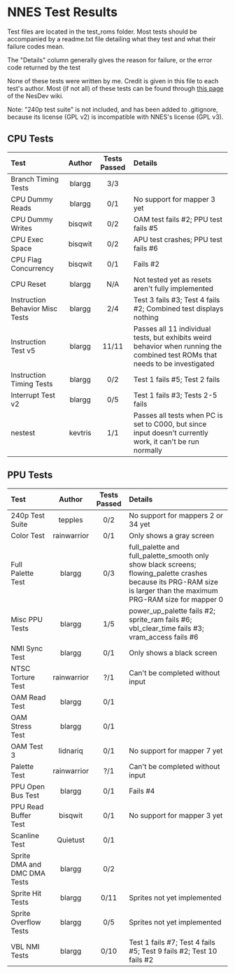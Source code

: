 # NNES Test Results

Test files are located in the test_roms folder. Most tests should be accompanied by a readme.txt file detailing what they test and what their failure codes mean.

The "Details" column generally gives the reason for failure, or the error code returned by the test

None of these tests were written by me. Credit is given in this file to each test's author. Most (if not all) of these tests can be found through [this page](https://wiki.nesdev.com/w/index.php/Emulator_tests) of the NesDev wiki.

Note: "240p test suite" is not included, and has been added to .gitignore, because its license (GPL v2) is incompatible with NNES's license (GPL v3).

## CPU Tests

| Test | Author | Tests Passed | Details |
| :--- | :----: | :----------: | :------ |
| Branch Timing Tests | blargg | 3/3 | |
| CPU Dummy Reads | blargg | 0/1 | No support for mapper 3 yet |
| CPU Dummy Writes | bisqwit | 0/2 | OAM test fails #2; PPU test fails #5 | 
| CPU Exec Space | bisqwit | 0/2 | APU  test crashes; PPU test fails #6 |
| CPU Flag Concurrency | bisqwit | 0/1 | Fails #2 |
| CPU Reset | blargg | N/A | Not tested yet as resets aren't fully implemented |
| Instruction Behavior Misc Tests | blargg | 2/4 | Test 3 fails #3; Test 4 fails #2; Combined test displays nothing |
| Instruction Test v5 | blargg | 11/11 | Passes all 11 individual tests, but exhibits weird behavior when running the combined test ROMs that needs to be investigated |
| Instruction Timing Tests | blargg | 0/2 | Test 1 fails #5; Test 2 fails |
| Interrupt Test v2 | blargg | 0/5 | Test 1 fails #3; Tests 2-5 fails |
| nestest | kevtris | 1/1 | Passes all tests when PC is set to C000, but since input doesn't currently work, it can't be run normally |

## PPU Tests

| Test | Author | Tests Passed | Details |
| :--- | :----: | :----------: | :------ |
| 240p Test Suite | tepples | 0/2 | No support for mappers 2 or 34 yet |
| Color Test | rainwarrior | 0/1 | Only shows a gray screen |
| Full Palette Test | blargg | 0/3 | full_palette and full_palette_smooth only show black screens; flowing_palette crashes because its PRG-RAM size is larger than the maximum PRG-RAM size for mapper 0 |
| Misc PPU Tests | blargg | 1/5 | power_up_palette fails #2; sprite_ram fails #6; vbl_clear_time fails #3; vram_access fails #6 |
| NMI Sync Test | blargg | 0/1 | Only shows a black screen |
| NTSC Torture Test | rainwarrior | ?/1 | Can't be completed without input |
| OAM Read Test | blargg | 0/1 | |
| OAM Stress Test | blargg | 0/1 | |
| OAM Test 3 | lidnariq | 0/1 | No support for mapper 7 yet |
| Palette Test | rainwarrior | ?/1 | Can't be completed without input |
| PPU Open Bus Test | blargg | 0/1 | Fails #4 |
| PPU Read Buffer Test | bisqwit | 0/1 | No support for mapper 3 yet |
| Scanline Test | Quietust | 0/1 | |
| Sprite DMA and DMC DMA Tests | blargg | 0/2 | |
| Sprite Hit Tests | blargg | 0/11 | Sprites not yet implemented |
| Sprite Overflow Tests | blargg | 0/5 | Sprites not yet implemented |
| VBL NMI Tests | blargg | 0/10 | Test 1 fails #7; Test 4 fails #5; Test 9 fails #2; Test 10 fails #2 |